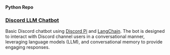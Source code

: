 #### Python Repo
### [Discord LLM Chatbot](https://github.com/shaunbarnard/python/tree/main/discord-llm-chatbot)<br>
Basic Discord chatbot using [Discord Pi](https://github.com/Rapptz/discord.py) and [LangChain](https://github.com/langchain-ai/langchain). The bot is designed to interact with Discord channel users in a conversational manner, leveraging language models (LLM), and conversational memory to provide engaging responses.
